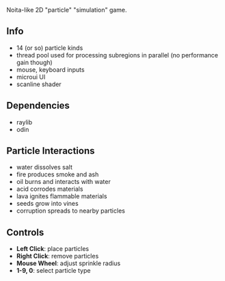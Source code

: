 Noita-like 2D "particle" "simulation" game.

## Info
- 14 (or so) particle kinds
- thread pool used for processing subregions in parallel (no performance gain though)
- mouse, keyboard inputs
- microui UI
- scanline shader

## Dependencies
- raylib
- odin

## Particle Interactions
- water dissolves salt
- fire produces smoke and ash
- oil burns and interacts with water
- acid corrodes materials
- lava ignites flammable materials
- seeds grow into vines
- corruption spreads to nearby particles

## Controls
- **Left Click**: place particles
- **Right Click**: remove particles
- **Mouse Wheel**: adjust sprinkle radius
- **1-9, 0**: select particle type
